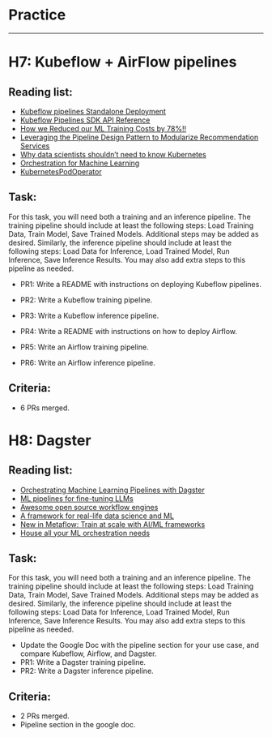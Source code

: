 # Practice 

*** 


# H7: Kubeflow + AirFlow pipelines

## Reading list:

- [Kubeflow pipelines Standalone Deployment](https://www.kubeflow.org/docs/components/pipelines/v1/installation/standalone-deployment/)
- [Kubeflow Pipelines SDK API Reference](https://kubeflow-pipelines.readthedocs.io/en/)
- [How we Reduced our ML Training Costs by 78%!!](https://blog.gofynd.com/how-we-reduced-our-ml-training-costs-by-78-a33805cb00cf)
- [Leveraging the Pipeline Design Pattern to Modularize Recommendation Services](https://doordash.engineering/2021/07/07/pipeline-design-pattern-recommendation/)
- [Why data scientists shouldn’t need to know Kubernetes](https://huyenchip.com/2021/09/13/data-science-infrastructure.html)
- [Orchestration for Machine Learning](https://madewithml.com/courses/mlops/orchestration/)
- [KubernetesPodOperator](https://airflow.apache.org/docs/apache-airflow-providers-cncf-kubernetes/stable/operators.html)


## Task:

For this task, you will need both a training and an inference pipeline. The training pipeline should include at least the following steps: Load Training Data, Train Model, Save Trained Models. Additional steps may be added as desired. Similarly, the inference pipeline should include at least the following steps: Load Data for Inference, Load Trained Model, Run Inference, Save Inference Results. You may also add extra steps to this pipeline as needed.

- PR1: Write a README with instructions on deploying Kubeflow pipelines.
- PR2: Write a Kubeflow training pipeline.
- PR3: Write a Kubeflow inference pipeline.

- PR4: Write a README with instructions on how to deploy Airflow.
- PR5: Write an Airflow training pipeline.
- PR6: Write an Airflow inference pipeline.


## Criteria:

- 6 PRs merged.


# H8: Dagster

## Reading list:

- [Orchestrating Machine Learning Pipelines with Dagster](https://dagster.io/blog/dagster-ml-pipelines)
- [ML pipelines for fine-tuning LLMs](https://dagster.io/blog/finetuning-llms)
- [Awesome open source workflow engines](https://github.com/meirwah/awesome-workflow-engines)
- [A framework for real-life data science and ML](https://metaflow.org/)
- [New in Metaflow: Train at scale with AI/ML frameworks](https://outerbounds.com/blog/distributed-training-with-metaflow/)
- [House all your ML orchestration needs](https://flyte.org/machine-learning)


## Task:

For this task, you will need both a training and an inference pipeline. The training pipeline should include at least the following steps: Load Training Data, Train Model, Save Trained Models. Additional steps may be added as desired. Similarly, the inference pipeline should include at least the following steps: Load Data for Inference, Load Trained Model, Run Inference, Save Inference Results. You may also add extra steps to this pipeline as needed.

- Update the Google Doc with the pipeline section for your use case, and compare Kubeflow, Airflow, and Dagster.
- PR1: Write a Dagster training pipeline.
- PR2: Write a Dagster inference pipeline.

## Criteria:


- 2 PRs merged.
- Pipeline section in the google doc.
